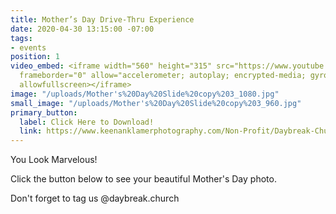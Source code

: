 ```yaml
---
title: Mother’s Day Drive-Thru Experience
date: 2020-04-30 13:15:00 -07:00
tags:
- events
position: 1
video_embed: <iframe width="560" height="315" src="https://www.youtube.com/embed/CUdXCeLPAD4"
  frameborder="0" allow="accelerometer; autoplay; encrypted-media; gyroscope; picture-in-picture"
  allowfullscreen></iframe>
image: "/uploads/Mother's%20Day%20Slide%20copy%203_1080.jpg"
small_image: "/uploads/Mother's%20Day%20Slide%20copy%203_960.jpg"
primary_button:
  label: Click Here to Download!
  link: https://www.keenanklamerphotography.com/Non-Profit/Daybreak-Church/Mothers-Day-2020/
---
```


You Look Marvelous!

Click the button below to see your beautiful Mother's Day photo. 

Don't forget to tag us @daybreak.church